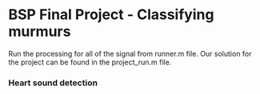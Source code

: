 # BSP Final Project - Classifying murmurs
Run the processing for all of the signal from runner.m file. Our solution for the project can be found in the project_run.m file.

### Heart sound detection